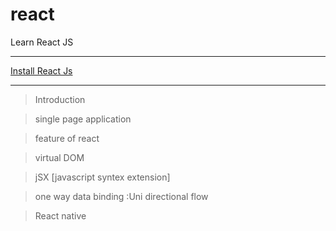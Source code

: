 # react
Learn React JS
<hr>
<a href="https://codewithpunit.github.io/react/">Install React Js</a>

<hr>

>Introduction

>single page application

>feature of react

>virtual DOM 

>jSX [javascript syntex extension]

>one way data binding :Uni directional flow

>React native
